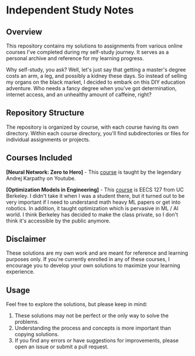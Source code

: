 # Independent Study Notes

## Overview
This repository contains my solutions to assignments from various online courses I've completed during my self-study journey. It serves as a personal archive and reference for my learning progress.

Why self-study, you ask? Well, let's just say that getting a master's degree costs an arm, a leg, and possibly a kidney these days. So instead of selling my organs on the black market, I decided to embark on this DIY education adventure. Who needs a fancy degree when you've got determination, internet access, and an unhealthy amount of caffeine, right?

## Repository Structure
The repository is organized by course, with each course having its own directory. Within each course directory, you'll find subdirectories or files for individual assignments or projects.

## Courses Included
**[Neural Network: Zero to Hero]** - This [course](https://www.youtube.com/playlist?list=PLAqhIrjkxbuWI23v9cThsA9GvCAUhRvKZ) is taught by the legendary Andrej Karpathy on Youtube. 

**[Optimization Models in Engineering]** - This [course](https://www2.eecs.berkeley.edu/Courses/EECS127/) is EECS 127 from UC Berkeley. I didn't take it when I was a student there, but it turned out to be very important if I need to understand math heavy ML papers or get into robotics. In addition, it taught optimization which is pervasive in ML / AI world. I think Berkeley has decided to make the class private, so I don't think it's accessible by the public anymore.

## Disclaimer
These solutions are my own work and are meant for reference and learning purposes only. If you're currently enrolled in any of these courses, I encourage you to develop your own solutions to maximize your learning experience.

## Usage
Feel free to explore the solutions, but please keep in mind:

1. These solutions may not be perfect or the only way to solve the problems.
2. Understanding the process and concepts is more important than copying solutions.
3. If you find any errors or have suggestions for improvements, please open an issue or submit a pull request.
